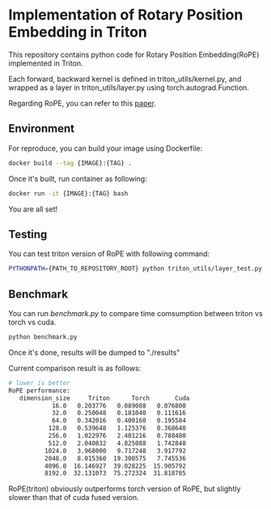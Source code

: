# Implementation of Rotary Position Embedding in Triton

This repository contains python code for Rotary Position Embedding(RoPE) implemented in Triton.

Each forward, backward kernel is defined in triton_utils/kernel.py,
and wrapped as a layer in triton_utils/layer.py using torch.autograd.Function.

Regarding RoPE, you can refer to this [paper](https://arxiv.org/pdf/2104.09864).

## Environment

For reproduce, you can build your image using Dockerfile:
```bash
docker build --tag {IMAGE}:{TAG} . 
```

Once it's built, run container as following:
```bash
docker run -it {IMAGE}:{TAG} bash
```
You are all set!

## Testing

You can test triton version of RoPE with following command:

```bash
PYTHONPATH={PATH_TO_REPOSITORY_ROOT} python triton_utils/layer_test.py
```


## Benchmark

You can run *benchmark.py* to compare time comsumption between triton vs torch vs cuda.

```bash
python benchmark.py
```

Once it's done, results will be dumped to "./results"

Current comparison result is as follows:

```bash
# lower is better
RoPE performance:
   dimension_size     Triton      Torch       Cuda
            16.0   0.203776   0.089088   0.076800
            32.0   0.250048   0.181040   0.111616
            64.0   0.342016   0.400160   0.195584
           128.0   0.539648   1.125376   0.368640
           256.0   1.022976   2.401216   0.788480
           512.0   2.040832   4.825088   1.742848
          1024.0   3.968000   9.717248   3.917792
          2048.0   8.015360  19.300575   7.745536
          4096.0  16.146927  39.028225  15.905792
          8192.0  32.131073  75.272324  31.818785
```
RoPE(triton) obviously outperforms torch version of RoPE, but slightly slower than that of cuda fused version.
